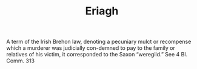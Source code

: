 ---
title: Eriagh
letter: E
permalink: "/definitions/bld-eriagh.html"
body: A term of the Irish Brehon law, denoting a pecuniary mulct or recompense which
  a murderer was judicially con-demned to pay to the family or relatives of his victim,
  it corresponded to the Saxon “weregild.” See 4 Bl. Comm. 313
published_at: '2018-07-07'
source: Black's Law Dictionary 2nd Ed (1910)
layout: post
---